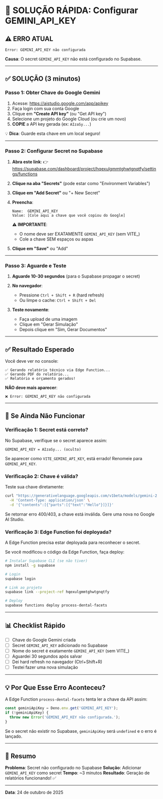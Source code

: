 # 🔑 SOLUÇÃO RÁPIDA: Configurar GEMINI_API_KEY

## ⚠️ ERRO ATUAL

```
Error: GEMINI_API_KEY não configurada
```

**Causa**: O secret `GEMINI_API_KEY` não está configurado no Supabase.

---

## ✅ SOLUÇÃO (3 minutos)

### Passo 1: Obter Chave do Google Gemini

1. Acesse: https://aistudio.google.com/app/apikey
2. Faça login com sua conta Google
3. Clique em **"Create API key"** (ou "Get API key")
4. Selecione um projeto do Google Cloud (ou crie um novo)
5. **COPIE** a API key gerada (ex: `AIzaSy...`)

💡 **Dica**: Guarde esta chave em um local seguro!

---

### Passo 2: Configurar Secret no Supabase

1. **Abra este link**:
   👉 https://supabase.com/dashboard/project/hqexulgmmtghwtgnqtfy/settings/functions

2. **Clique na aba "Secrets"** (pode estar como "Environment Variables")

3. **Clique em "Add Secret"** ou "+ New Secret"

4. **Preencha**:
   ```
   Name:  GEMINI_API_KEY
   Value: [Cole aqui a chave que você copiou do Google]
   ```

   ⚠️ **IMPORTANTE**:
   - O nome deve ser EXATAMENTE `GEMINI_API_KEY` (sem VITE_)
   - Cole a chave SEM espaços ou aspas

5. **Clique em "Save"** ou "Add"

---

### Passo 3: Aguarde e Teste

1. **Aguarde 10-30 segundos** (para o Supabase propagar o secret)

2. **No navegador**:
   - Pressione `Ctrl + Shift + R` (hard refresh)
   - Ou limpe o cache: `Ctrl + Shift + Del`

3. **Teste novamente**:
   - Faça upload de uma imagem
   - Clique em "Gerar Simulação"
   - Depois clique em "Sim, Gerar Documentos"

---

## ✅ Resultado Esperado

Você deve ver no console:

```
✅ Gerando relatório técnico via Edge Function...
✅ Gerando PDF do relatório...
✅ Relatório e orçamento gerados!
```

**NÃO deve mais aparecer**:
```
❌ Error: GEMINI_API_KEY não configurada
```

---

## 🐛 Se Ainda Não Funcionar

### Verificação 1: Secret está correto?

No Supabase, verifique se o secret aparece assim:

```
GEMINI_API_KEY = AIzaSy... (oculto)
```

Se aparecer como `VITE_GEMINI_API_KEY`, está errado! Renomeie para `GEMINI_API_KEY`.

### Verificação 2: Chave é válida?

Teste sua chave diretamente:

```bash
curl "https://generativelanguage.googleapis.com/v1beta/models/gemini-2.0-flash-exp:generateContent?key=SUA_CHAVE_AQUI" \
  -H 'Content-Type: application/json' \
  -d '{"contents":[{"parts":[{"text":"Hello"}]}]}'
```

Se retornar erro 400/403, a chave está inválida. Gere uma nova no Google AI Studio.

### Verificação 3: Edge Function foi deployada?

A Edge Function precisa estar deployada para reconhecer o secret.

Se você modificou o código da Edge Function, faça deploy:

```bash
# Instalar Supabase CLI (se não tiver)
npm install -g supabase

# Login
supabase login

# Link ao projeto
supabase link --project-ref hqexulgmmtghwtgnqtfy

# Deploy
supabase functions deploy process-dental-facets
```

---

## 📊 Checklist Rápido

- [ ] Chave do Google Gemini criada
- [ ] Secret `GEMINI_API_KEY` adicionado no Supabase
- [ ] Nome do secret é exatamente `GEMINI_API_KEY` (sem VITE_)
- [ ] Aguardei 30 segundos após salvar
- [ ] Dei hard refresh no navegador (Ctrl+Shift+R)
- [ ] Testei fazer uma nova simulação

---

## 💡 Por Que Esse Erro Aconteceu?

A Edge Function `process-dental-facets` tenta ler a chave da API assim:

```typescript
const geminiApiKey = Deno.env.get('GEMINI_API_KEY');
if (!geminiApiKey) {
  throw new Error('GEMINI_API_KEY não configurada.');
}
```

Se o secret não existir no Supabase, `geminiApiKey` será `undefined` e o erro é lançado.

---

## 🎯 Resumo

**Problema**: Secret não configurado no Supabase
**Solução**: Adicionar `GEMINI_API_KEY` como secret
**Tempo**: ~3 minutos
**Resultado**: Geração de relatórios funcionando! ✅

---

**Data**: 24 de outubro de 2025
